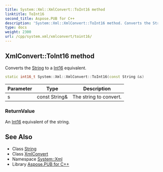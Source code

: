 ```yaml
---
title: System::Xml::XmlConvert::ToInt16 method
linktitle: ToInt16
second_title: Aspose.PUB for C++
description: 'System::Xml::XmlConvert::ToInt16 method. Converts the String to a Int16 equivalent in C++.'
type: docs
weight: 2300
url: /cpp/system.xml/xmlconvert/toint16/
---
```

## XmlConvert::ToInt16 method


Converts the [String](../../../system/string/) to a [Int16](../../../system/int16/) equivalent.

```cpp
static int16_t System::Xml::XmlConvert::ToInt16(const String &s)
```


| Parameter | Type | Description |
| --- | --- | --- |
| s | const String\& | The string to convert. |

### ReturnValue

An [Int16](../../../system/int16/) equivalent of the string.

## See Also

* Class [String](../../../system/string/)
* Class [XmlConvert](../)
* Namespace [System::Xml](../../)
* Library [Aspose.PUB for C++](../../../)
